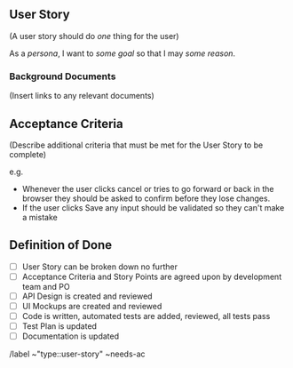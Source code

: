 ## User Story

(A user story should do _one_ thing for the user)

As a _persona_, I want to _some goal_ so that I may _some reason_.

### Background Documents

(Insert links to any relevant documents)

## Acceptance Criteria

(Describe additional criteria that must be met for the User Story to be complete)

>>>
e.g.

- Whenever the user clicks cancel or tries to go forward or back in the browser they should be asked to confirm
  before they lose changes.
- If the user clicks Save any input should be validated so they can't make a mistake
>>>

## Definition of Done

- [ ] User Story can be broken down no further
- [ ] Acceptance Criteria and Story Points are agreed upon by development team and PO
- [ ] API Design is created and reviewed
- [ ] UI Mockups are created and reviewed
- [ ] Code is written, automated tests are added, reviewed, all tests pass
- [ ] Test Plan is updated
- [ ] Documentation is updated

/label ~"type::user-story" ~needs-ac